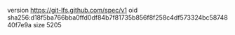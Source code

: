 version https://git-lfs.github.com/spec/v1
oid sha256:d18f5ba766bba0ffd0df84b7f81735b856f8f258c4df573324bc5874840f7e9a
size 5205
